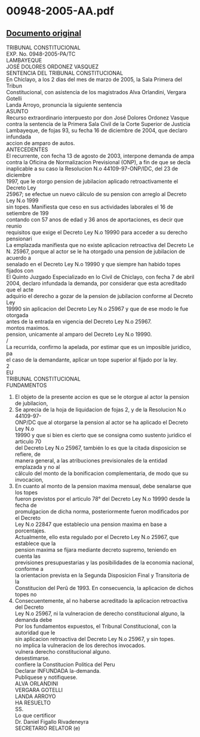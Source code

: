 
00948-2005-AA.pdf
=================
  
[Documento original](https://tc.gob.pe/jurisprudencia/2005/00948-2005-AA.pdf)  
---  
TRIBUNAL CONSTITUCIONAL  
EXP. No. 0948-2005-PA/TC  
LAMBAYEQUE  
JOSÉ DOLORES ORDONEZ VASQUEZ  
SENTENCIA DEL TRIBUNAL CONSTITUCIONAL  
En Chiclayo, a los 2 dias del mes de marzo de 2005, la Sala Primera del Tribun  
Constitucional, con asistencia de los magistrados Alva Orlandini, Vergara Gotelli  
Landa Arroyo, pronuncia la siguiente sentencia  
ASUNTO  
Recurso extraordinario interpuesto por don José Dolores Ordonez Vasque  
contra la sentencia de la Primera Sala Civil de la Corte Superior de Justicia  
Lambayeque, de fojas 93, su fecha 16 de diciembre de 2004, que declaro infundada  
accion de amparo de autos.  
ANTECEDENTES  
El recurrente, con fecha 13 de agosto de 2003, interpone demanda de ampa  
contra la Oficina de Normalizacion Previsional (ONP), a fin de que se decla  
inaplicable a su caso la Resolucion N.o 44109-97-ONP/IDC, del 23 de diciembre  
1997, que le otorgo pension de jubilacion aplicado retroactivamente el Decreto Ley  
25967; se efectue un nuevo câlculo de su pension con arreglo al Decreto Ley N.o 1999  
sin topes. Manifiesta que ceso en sus actividades laborales el 16 de setiembre de 199  
contando con 57 anos de edad y 36 anos de aportaciones, es decir que reunio  
requisitos que exige el Decreto Ley N.o 19990 para acceder a su derecho pensionari  
La emplazada manifiesta que no existe aplicacion retroactiva del Decreto Le  
N. 25967, porque al actor se le ha otorgado una pension de jubilacion de acuerdo a  
senalado en el Decreto Ley N.o 19990 y que siempre han habido topes fijados con  
El Quinto Juzgado Especializado en lo Civil de Chiclayo, con fecha 7 de abril  
2004, declaro infundada la demanda, por considerar que esta acreditado que el acte  
adquirio el derecho a gozar de la pension de jubilacion conforme al Decreto Ley  
19990 sin aplicacion del Decreto Ley N.o 25967 y que de ese modo le fue otorgada  
antes de la entrada en vigencia del Decreto Ley N.o 25967.  
montos maximos.  
pension, unicamente al amparo del Decreto Ley N.o 19990.  
/  
La recurrida, confirmo la apelada, por estimar que es un imposible juridico, pa  
el caso de la demandante, aplicar un tope superior al fijado por la ley.  
2  
EU  
TRIBUNAL CONSTITUCIONAL  
FUNDAMENTOS  
1. El objeto de la presente accion es que se le otorgue al actor la pension de jubilacion,  
2. Se aprecia de la hoja de liquidacion de fojas 2, y de la Resolucion N.o 44109-97-  
ONP/DC que al otorgarse la pension al actor se ha aplicado el Decreto Ley N.o  
19990 y que si bien es cierto que se consigna como sustento juridico el articulo 70  
del Decreto Ley N.o 25967, también lo es que la citada disposicion se refiere, de  
manera general, a las atribuciones previsionales de la entidad emplazada y no al  
câlculo del monto de la bonificacion complementaria, de modo que su invocacion,  
3. En cuanto al monto de la pension maxima mensual, debe senalarse que los topes  
fueron previstos por el articulo 78° del Decreto Ley N.o 19990 desde la fecha de  
promulgacion de dicha norma, posteriormente fueron modificados por el Decreto  
Ley N.o 22847 que establecio una pension maxima en base a porcentajes.  
Actualmente, ello esta regulado por el Decreto Ley N.o 25967, que establece que la  
pension maxima se fijara mediante decreto supremo, teniendo en cuenta las  
previsiones presupuestarias y las posibilidades de la economia nacional, conforme a  
la orientacion prevista en la Segunda Disposicion Final y Transitoria de la  
Constitucion del Perû de 1993. En consecuencia, la aplicacion de dichos topes no  
4. Consecuentemente, al no haberse acreditado la aplicacion retroactiva del Decreto  
Ley N.o 25967, ni la vulneracion de derecho constitucional alguno, la demanda debe  
Por los fundamentos expuestos, el Tribunal Constitucional, con la autoridad que le  
sin aplicacion retroactiva del Decreto Ley N.o 25967, y sin topes.  
no implica la vulneracion de los derechos invocados.  
vulnera derecho constitucional alguno.  
desestimarse.  
confiere la Constitucion Politica del Peru  
Declarar INFUNDADA la-demanda.  
Publiquese y notifiquese.  
ALVA ORLANDINI  
VERGARA GOTELLI  
LANDA ARROYO  
HA RESUELTO  
SS.  
Lo que certificor  
Dr. Daniel Figallo Rivadeneyra  
SECRETARIO RELATOR (e)